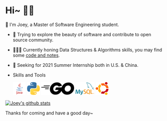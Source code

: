 # Hi~ 👋🏻

📖 I'm Joey, a Master of Software Engineering student.

- 🌁 Trying to explore the beauty of software and contribute to open source community.

- 👨🏻‍💻 Currently honing Data Structures & Algorithms skills, you may find some [code and notes](https://github.com/joey66666/Codeyard).

- 👀 Seeking for 2021 Summer Internship both in U.S. & China.

- Skills and Tools

  <code><img height="40" src="https://raw.githubusercontent.com/joey66666/joey66666/7a248476693a5e1bb010c194638e00ec4ac39a2b/assets/java.svg"></code>
  <code><img height="40" src="https://raw.githubusercontent.com/joey66666/joey66666/7a248476693a5e1bb010c194638e00ec4ac39a2b/assets/python.svg"></code>
  <code><img height="40" src="https://raw.githubusercontent.com/joey66666/joey66666/7a248476693a5e1bb010c194638e00ec4ac39a2b/assets/go.svg"></code>
  <code><img height="40" src="https://raw.githubusercontent.com/joey66666/joey66666/7a248476693a5e1bb010c194638e00ec4ac39a2b/assets/mysql.svg"></code>
  <code><img height="40" src="https://raw.githubusercontent.com/joey66666/joey66666/7a248476693a5e1bb010c194638e00ec4ac39a2b/assets/ubuntu.svg"></code>

[![Joey's github stats](https://github-readme-stats-rho.vercel.app/api?username=joey66666&show_icons=true&title_color=fff&icon_color=79ff97&text_color=9f9f9f&bg_color=151515)](https://github.com/joey66666)

Thanks for coming and have a good day~